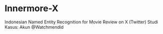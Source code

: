 # Innermore-X
Indonesian Named Entity Recognition for Movie Review on X (Twitter) Studi Kasus: Akun @Watchmendid

